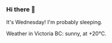 ### Hi there :wave:

It's Wednesday! I'm probably sleeping.

Weather in Victoria BC: sunny, at +20°C.
